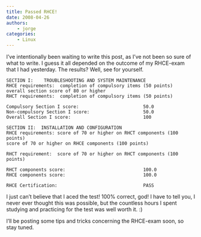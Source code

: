 ```yaml
---
title: Passed RHCE!
date: 2008-04-26
authors:
    - jorge
categories:
    - Linux
---
```

I’ve intentionally been waiting to write this post, as I’ve not been so sure of what to write. I guess it all depended on the outcome of my RHCE-exam that I had yesterday. The results? Well, see for yourself.

```
SECTION I:    TROUBLESHOOTING AND SYSTEM MAINTENANCE
RHCE requirements:  completion of compulsory items (50 points)
overall section score of 80 or higher
RHCT requirements:  completion of compulsory items (50 points)

Compulsory Section I score:                        50.0
Non-compulsory Section I score:                    50.0
Overall Section I score:                           100

SECTION II:  INSTALLATION AND CONFIGURATION
RHCE requirements: score of 70 or higher on RHCT components (100 points)
score of 70 or higher on RHCE components (100 points)

RHCT requirement:  score of 70 or higher on RHCT components (100 points)

RHCT components score:                             100.0
RHCE components score:                             100.0

RHCE Certification:                                PASS

```

I just can’t believe that I aced the test! 100% correct, god! I have to tell you, I never ever thought this was possible, but the countless hours I spent studying and practicing for the test was well worth it. :)


I’ll be posting some tips and tricks concerning the RHCE-exam soon, so stay tuned.


